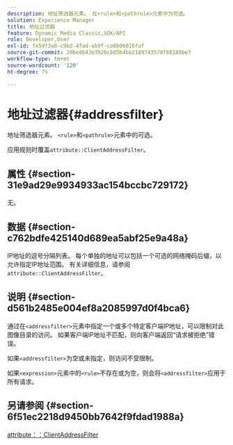```yaml
---
description: 地址筛选器元素。 在<rule>和<pathrule>元素中为可选。
solution: Experience Manager
title: 地址过滤器
feature: Dynamic Media Classic,SDK/API
role: Developer,User
exl-id: fe5df3a8-c9b2-4fad-ab9f-ca0b06016faf
source-git-commit: 206e4643e3926cb85b4be2189743578f88180be7
workflow-type: tm+mt
source-wordcount: '120'
ht-degree: 7%

---
```


# 地址过滤器{#addressfilter}

地址筛选器元素。 `<rule>`和`<pathrule>`元素中的可选。

应用规则时覆盖`attribute::ClientAddressFilter`。

## 属性 {#section-31e9ad29e9934933ac154bccbc729172}

无。

## 数据 {#section-c762bdfe425140d689ea5abf25e9a48a}

IP地址的逗号分隔列表。 每个单独的地址可以包括一个可选的网络掩码后缀，以允许指定IP地址范围。 有关详细信息，请参阅`attribute::ClientAddressFilter`。

## 说明 {#section-d561b2485e004ef8a2085997d0f4bca6}

通过在`<addressfilter>`元素中指定一个或多个特定客户端IP地址，可以限制对此图像目录的访问。 如果客户端IP地址不匹配，则向客户端返回“请求被拒绝”错误。

如果`<addressfilter>`为空或未指定，则访问不受限制。

如果`<expression>`元素中的`<rule>`不存在或为空，则会将`<addressfilter>`应用于所有请求。

## 另请参阅 {#section-6f51ec2218d9450bb7642f9fdad1988a}

[attribute：：ClientAddressFilter](../../../../../is-api/image-catalog/image-serving-api-ref/c-image-catalog-reference/c-attributes-reference/r-clientaddressfilter.md#reference-7000c1f77b134462a1f06b733f29ba68)
